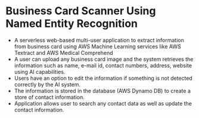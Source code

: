 # Business Card Scanner Using Named Entity Recognition
- A serverless web-based multi-user application to extract information from business card using AWS Machine Learning services like AWS Textract and AWS Medical Comprehend
- A user can upload any business card image and the system retrieves the information such as name, e-mail id, contact numbers, address, website using AI capabilities.
- Users have an option to edit the information if something is not detected correctly by the AI system.
- The information is stored in the database (AWS Dynamo DB) to create a store of contact information.
- Application allows user to search any contact data as well as update the contact information.
